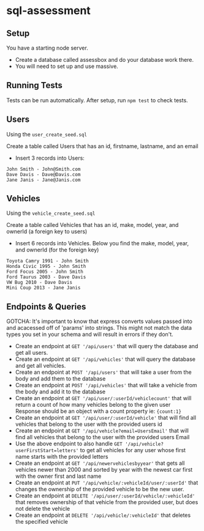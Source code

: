# sql-assessment

## Setup

You have a starting node server.

* Create a database called assessbox and do your database work there.
* You will need to set up and use massive.

## Running Tests
Tests can be run automatically. After setup, run `npm test` to check tests.

## Users

Using the `user_create_seed.sql`

Create a table called Users that has an id, firstname, lastname, and an email
* Insert 3 records into Users:

```
John Smith - John@Smith.com
Dave Davis - Dave@Davis.com
Jane Janis - Jane@Janis.com
```

## Vehicles

Using the `vehicle_create_seed.sql`

Create a table called Vehicles that has an id, make, model, year, and ownerId (a foreign key to users)

* Insert 6 records into Vehicles.  Below you find the make, model, year, and ownerId (for the foreign key)
```
Toyota Camry 1991 - John Smith
Honda Civic 1995 - John Smith
Ford Focus 2005 - John Smith
Ford Taurus 2003 - Dave Davis
VW Bug 2010 - Dave Davis
Mini Coup 2013 - Jane Janis
```

## Endpoints & Queries
GOTCHA: It's important to know that express converts values passed into and acacessed off of 'params' into strings. This might not match the data types you set in your schema and will result in errors if they don't.
* Create an endpoint at `GET '/api/users'` that will query the database and get all users.
* Create an endpoint at `GET '/api/vehicles'` that will query the database and get all vehicles.
* Create an endpoint at `POST '/api/users'` that will take a user from the body and add them to the database
* Create an endpoint at `POST '/api/vehicles'` that will take a vehicle from the body and add it to the database
* Create an endpoint at `GET '/api/user/:userId/vehiclecount'` that will return a count of how many vehicles belong to the given user  
  Response should be an object with a count property ie: `{count:1}`
* Create an endpoint at `GET '/api/user/:userId/vehicle'` that will find all vehicles that belong to the user with the provided users id
* Create an endpoint at `GET '/api/vehicle?email=UsersEmail'` that will find all vehicles that belong to the user with the provided users Email
* Use the above endpoint to also handle `GET '/api/vehicle?userFirstStart=letters'` to get all vehicles for any user whose first name starts with the provided letters
* Create an endpoint at `GET '/api/newervehiclesbyyear'` that gets all vehicles newer than 2000 and sorted by year with the newest car first with the owner first and last name
* Create an endpoint at `PUT '/api/vehicle/:vehicleId/user/:userId'` that changes the ownership of the provided vehicle to be the new user.
* Create an endpoint at `DELETE '/api/user/:userId/vehicle/:vehicleId'` that removes ownership of that vehicle from the provided user, but does not delete the vehicle
* Create an endpoint at `DELETE '/api/vehicle/:vehicleId'` that deletes the specified vehicle
